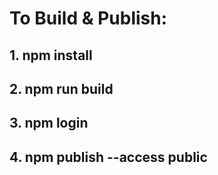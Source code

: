 # To Build & Publish:
## 1. npm install
## 2. npm run build
## 3. npm login
## 4. npm publish --access public
